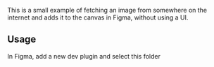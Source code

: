 This is a small example of fetching an image from somewhere on the
internet and adds it to the canvas in Figma, without using a UI.

## Usage

In Figma, add a new dev plugin and select this folder

